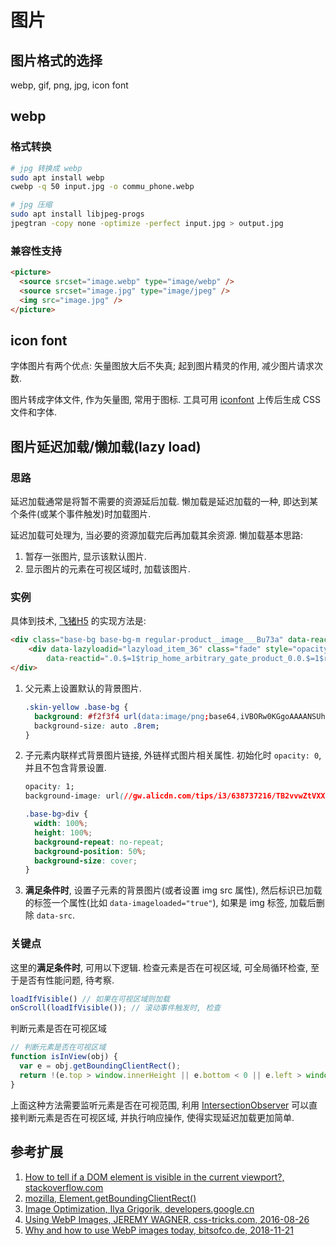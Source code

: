 # 图片

## 图片格式的选择

webp, gif, png, jpg, icon font

## webp

### 格式转换

```bash
# jpg 转换成 webp
sudo apt install webp
cwebp -q 50 input.jpg -o commu_phone.webp

# jpg 压缩
sudo apt install libjpeg-progs
jpegtran -copy none -optimize -perfect input.jpg > output.jpg
```

### 兼容性支持

```html
<picture>
  <source srcset="image.webp" type="image/webp" />
  <source srcset="image.jpg" type="image/jpeg" />
  <img src="image.jpg" />
</picture>
```

## icon font

字体图片有两个优点: 矢量图放大后不失真; 起到图片精灵的作用, 减少图片请求次数.

图片转成字体文件, 作为矢量图, 常用于图标. 工具可用 [iconfont](http://www.iconfont.cn/) 上传后生成 CSS 文件和字体.

## 图片延迟加载/懒加载(lazy load)

### 思路

延迟加载通常是将暂不需要的资源延后加载. 懒加载是延迟加载的一种, 即达到某个条件(或某个事件触发)时加载图片.

延迟加载可处理为, 当必要的资源加载完后再加载其余资源. 懒加载基本思路:

1. 暂存一张图片, 显示该默认图片.
2. 显示图片的元素在可视区域时, 加载该图片.

### 实例

具体到技术, [飞猪H5](https://h5.m.taobao.com/trip/home/index.html?_projVer=0.1.125) 的实现方法是:

```html
<div class="base-bg base-bg-m regular-product__image___Bu73a" data-reactid=".0.$=1$trip_home_arbitrary_gate_product_0.0.$=1$regular_item_1.0.$=10">
    <div data-lazyloadid="lazyload_item_36" class="fade" style="opacity: 1;background-image: url(&quot;//gw.alicdn.com/tips/i3/638737216/TB2vvwZtVXXXXX0XXXXXXXXXXXX_!!638737216.jpg_400x400q75.jpg_.webp&quot;);"
        data-reactid=".0.$=1$trip_home_arbitrary_gate_product_0.0.$=1$regular_item_1.0.$=10.$=11" data-imageloaded="true"></div>
</div>
```

1. 父元素上设置默认的背景图片.

    ```css
    .skin-yellow .base-bg {
      background: #f2f3f4 url(data:image/png;base64,iVBORw0KGgoAAAANSUhEUgAAALkAAABPCAMAAACAuJRqAAAAq1BMV…mgg7e+vIXHxHbzIMosU7LAtcvNOAUKpxf6kSUl8MPvAnj+AYRcPQeahlKYAAAAAElFTkSuQmCC) 50% no-repeat;
      background-size: auto .8rem;
    }
    ```

2. 子元素内联样式背景图片链接, 外链样式图片相关属性. 初始化时 `opacity: 0`, 并且不包含背景设置.

    ```css
    opacity: 1;
    background-image: url(//gw.alicdn.com/tips/i3/638737216/TB2vvwZtVXXXXX0XXXXXXXXXXXX_!!638737216.jpg_400x400q75.jpg_.webp);
    ```

    ```css
    .base-bg>div {
      width: 100%;
      height: 100%;
      background-repeat: no-repeat;
      background-position: 50%;
      background-size: cover;
    }
    ```

3. **满足条件时**, 设置子元素的背景图片(或者设置 img src 属性), 然后标识已加载的标签一个属性(比如 `data-imageloaded="true"`), 如果是 img 标签, 加载后删除 `data-src`.

### 关键点

这里的**满足条件时**, 可用以下逻辑. 检查元素是否在可视区域, 可全局循环检查, 至于是否有性能问题, 待考察.

```javascript
loadIfVisible() // 如果在可视区域则加载
onScroll(loadIfVisible()); // 滚动事件触发时, 检查
```

判断元素是否在可视区域

```javascript
// 判断元素是否在可视区域
function isInView(obj) {
  var e = obj.getBoundingClientRect();
  return !(e.top > window.innerHeight || e.bottom < 0 || e.left > window.innerWidth || e.right < 0)
}
```

上面这种方法需要监听元素是否在可视范围, 利用 [IntersectionObserver](https://developer.mozilla.org/en-US/docs/Web/API/Intersection_Observer_API) 可以直接判断元素是否在可视区域, 并执行响应操作, 使得实现延迟加载更加简单.

## 参考扩展

1. [How to tell if a DOM element is visible in the current viewport?, stackoverflow.com](https://stackoverflow.com/questions/123999/how-to-tell-if-a-dom-element-is-visible-in-the-current-viewport#7557433)
2. [mozilla, Element.getBoundingClientRect()](https://developer.mozilla.org/zh-CN/docs/Web/API/Element/getBoundingClientRect)
3. [Image Optimization, Ilya Grigorik, developers.google.cn](https://developers.google.cn/web/fundamentals/performance/optimizing-content-efficiency/image-optimization)
4. [Using WebP Images, JEREMY WAGNER, css-tricks.com, 2016-08-26](https://css-tricks.com/using-webp-images/)
5. [Why and how to use WebP images today, bitsofco.de, 2018-11-21](https://bitsofco.de/why-and-how-to-use-webp-images-today/)
